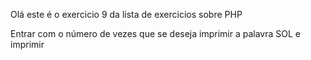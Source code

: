 Olá este é o exercicio 9 da lista de exercicios sobre PHP

Entrar com o número de vezes que se deseja
imprimir a palavra SOL e imprimir